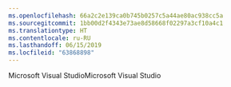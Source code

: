 ```yaml
---
ms.openlocfilehash: 66a2c2e139ca0b745b0257c5a44ae80ac938cc5a
ms.sourcegitcommit: 1bb00d2f4343e73ae8d58668f02297a3cf10a4c1
ms.translationtype: HT
ms.contentlocale: ru-RU
ms.lasthandoff: 06/15/2019
ms.locfileid: "63868898"
---
```

<span data-ttu-id="0cc12-101">Microsoft Visual Studio</span><span class="sxs-lookup"><span data-stu-id="0cc12-101">Microsoft Visual Studio</span></span>